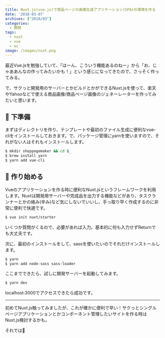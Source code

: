 ```yaml
---
title: Nuxt.js(vue.js)で商品ページの画像生成アプリケーション(SPA)の環境を作る
date: '2018-03-07'
archives: ["2018/03"]
categories:
  - 開発
tags:
  - nuxt
  - vue
  - ec
image: /images/nuxt.png
---
```

最近Vue.jsを勉強していて、「はーん、こういう機能あるのねー」から「お、じゃああんなの作ってみたいかも！」という感じになってきたので、さっそく作ってみる。

<!--more-->

で、サクっと開発用のサーバーとかビルドとかができるNuxt.jsを使って、楽天やYahooなどで使える商品画像/商品ページ画像のジェネーレーターを作ってみたいと思います。

## 🔪 下準備

まずはディレクトリを作り、テンプレートや最初のファイル生成に便利なvue-cliをインストールしておきます。で、パッケージ管理にyarnを使いますので、それがない人はそれもインストールします。

```sh
$ mkdir shoppagemaker && cd $_
$ brew install yarn
$ yarn add vue-cli
```

## 🍲 作り始める

Vueのアプリケーションを作る時に便利なNuxt.jsというフレームワークを利用します。Nuxtは開発用サーバーや完成品を出力する機能などがあり、タスクランナーとかの絡み(辛み)など気にしないでいいし、手っ取り早く作成するのに非常に便利で快適です。

```sh
$ vue init nuxt/starter
```

いくつか質問がくるので、必要があれば入力。基本的に何も入力せずReturnでも大丈夫です。

次に、最初のインストールをして、sassを使いたいのでそれだけインストールします。

```sh
$ yarn
$ yarn add node-sass sass-loader
```

ここまでできたら、試しに開発サーバーを起動してみます。

```sh
$ yarn dev
```

localhost:3000でアクセスできたら成功です。

---

初めてNuxt.js触ってみましたが、これが確かに便利で早い！サクっとシングルページアプリケーションとかコンポーネント管理したいサイトを作る時はNuxt.js検討するかも。

それでは👋
